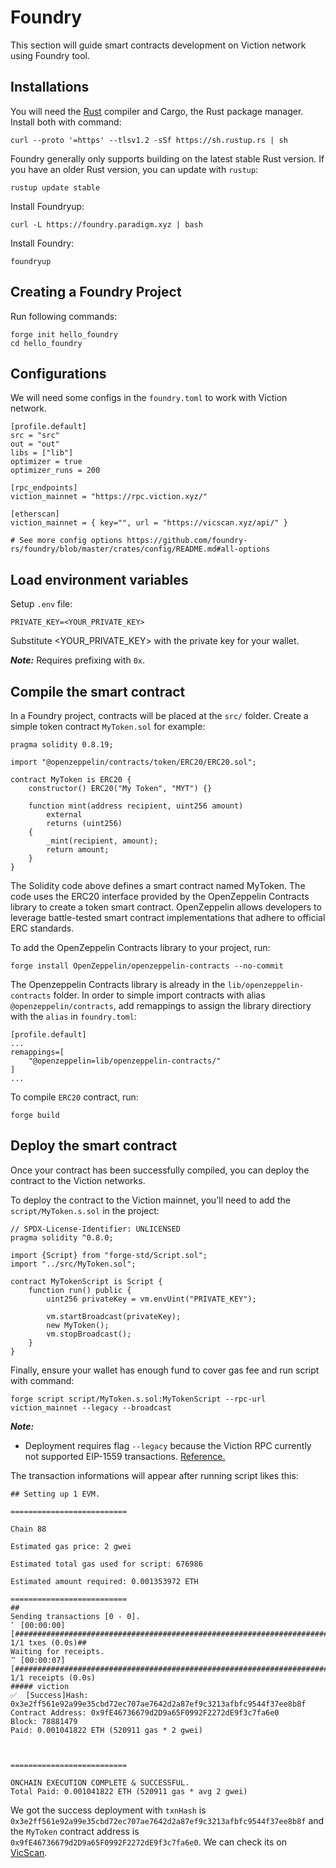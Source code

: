 # Foundry
This section will guide smart contracts development on Viction network using Foundry tool. 

## Installations
You will need the <a href="https://www.rust-lang.org/">Rust</a> compiler and Cargo, the Rust package manager. Install both with command:
```shell
curl --proto '=https' --tlsv1.2 -sSf https://sh.rustup.rs | sh
```

Foundry generally only supports building on the latest stable Rust version. If you have an older Rust version, you can update with `rustup`:
```shell
rustup update stable
```

Install Foundryup:
```shell
curl -L https://foundry.paradigm.xyz | bash
```

Install Foundry:
```shell
foundryup
```

## Creating a Foundry Project
Run following commands:
```shell
forge init hello_foundry
cd hello_foundry
```

## Configurations
We will need some configs in the `foundry.toml` to work with Viction network.
```
[profile.default]
src = "src"
out = "out"
libs = ["lib"]
optimizer = true
optimizer_runs = 200

[rpc_endpoints]
viction_mainnet = "https://rpc.viction.xyz/"

[etherscan]
viction_mainnet = { key="", url = "https://vicscan.xyz/api/" }

# See more config options https://github.com/foundry-rs/foundry/blob/master/crates/config/README.md#all-options
```

## Load environment variables
Setup `.env` file:
```
PRIVATE_KEY=<YOUR_PRIVATE_KEY>
```
Substitute <YOUR_PRIVATE_KEY> with the private key for your wallet.

***Note:*** Requires prefixing with `0x`.

## Compile the smart contract
In a Foundry project, contracts will be placed at the `src/` folder. Create a simple token contract `MyToken.sol` for example:

```solidity
pragma solidity 0.8.19;

import "@openzeppelin/contracts/token/ERC20/ERC20.sol";

contract MyToken is ERC20 {
    constructor() ERC20("My Token", "MYT") {}

    function mint(address recipient, uint256 amount)
        external
        returns (uint256)
    {
        _mint(recipient, amount);
        return amount;
    }
}
```

The Solidity code above defines a smart contract named MyToken. The code uses the ERC20 interface provided by the OpenZeppelin Contracts library to create a token smart contract. OpenZeppelin allows developers to leverage battle-tested smart contract implementations that adhere to official ERC standards.

To add the OpenZeppelin Contracts library to your project, run:
```shell
forge install OpenZeppelin/openzeppelin-contracts --no-commit
```

The Openzeppelin Contracts library is already in the `lib/openzeppelin-contracts` folder. In order to simple import contracts with alias `@openzeppelin/contracts`, add remappings to assign the library directiory with the `alias` in `foundry.toml`:
```
[profile.default]
...
remappings=[
    "@openzeppelin=lib/openzeppelin-contracts/"
]
...

```
To compile `ERC20` contract, run:
```shell
forge build
```

## Deploy the smart contract​
Once your contract has been successfully compiled, you can deploy the contract to the Viction networks.

To deploy the contract to the Viction mainnet, you'll need to add the `script/MyToken.s.sol` in the project:
```solidity
// SPDX-License-Identifier: UNLICENSED
pragma solidity ^0.8.0;

import {Script} from "forge-std/Script.sol";
import "../src/MyToken.sol";

contract MyTokenScript is Script {
    function run() public {
        uint256 privateKey = vm.envUint("PRIVATE_KEY");
        
        vm.startBroadcast(privateKey);
        new MyToken();
        vm.stopBroadcast();
    }
}
```

Finally, ensure your wallet has enough fund to cover gas fee and run script with command:
```shell
forge script script/MyToken.s.sol:MyTokenScript --rpc-url viction_mainnet --legacy --broadcast
```

***Note:*** 
- Deployment requires flag `--legacy` because the Viction RPC currently not supported EIP-1559 transactions. <a href="https://book.getfoundry.sh/forge/deploying">Reference.</a>

The transaction informations will appear after running script likes this:
```
## Setting up 1 EVM.

==========================

Chain 88

Estimated gas price: 2 gwei

Estimated total gas used for script: 676986

Estimated amount required: 0.001353972 ETH

==========================
##
Sending transactions [0 - 0].
⠁ [00:00:00] [#################################################################################################################] 1/1 txes (0.0s)##
Waiting for receipts.
⠉ [00:00:07] [#############################################################################################################] 1/1 receipts (0.0s)
##### viction
✅  [Success]Hash: 0x3e2ff561e92a99e35cbd72ec707ae7642d2a87ef9c3213afbfc9544f37ee8b8f
Contract Address: 0x9fE46736679d2D9a65F0992F2272dE9f3c7fa6e0
Block: 78881479
Paid: 0.001041822 ETH (520911 gas * 2 gwei)



==========================

ONCHAIN EXECUTION COMPLETE & SUCCESSFUL.
Total Paid: 0.001041822 ETH (520911 gas * avg 2 gwei)
```

We got the success deployment with `txnHash` is `0x3e2ff561e92a99e35cbd72ec707ae7642d2a87ef9c3213afbfc9544f37ee8b8f` and the `MyToken` contract address is `0x9fE46736679d2D9a65F0992F2272dE9f3c7fa6e0`. We can check its on <a href="https://scan-ui-testnet.viction.xyz/">VicScan</a>.